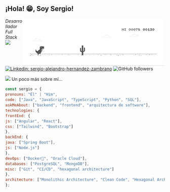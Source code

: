 <h2>¡Hola! 😁, Soy Sergio!</h2>
<img align='right' src="dino.gif" width="450">
<p><em>Desarrollador Full Stack <img src="https://media.giphy.com/media/WUlplcMpOCEmTGBtBW/giphy.gif" width="30"></em></p>

[![Linkedin: sergio-alejandro-hernandez-zambrano](https://img.shields.io/badge/-sergio-blue?style=flat-square&logo=Linkedin&logoColor=white&link=https://www.linkedin.com/in/sergio-alejandro-hernandez-zambrano/)](https://www.linkedin.com/in/sergio-alejandro-hernandez-zambrano/)
![GitHub followers](https://img.shields.io/github/followers/sahernandezz?label=Follow&style=social)

<img src="https://media.giphy.com/media/VgCDAzcKvsR6OM0uWg/giphy.gif" width="50"> Un poco más sobre mí...

```js
const sergio = {
pronouns: "Él" | "Him",
code: ["Java", "JavaScript", "TypeScript", "Python", "SQL"],
askMeAbout: ["backend", "frontend", "arquitectura de software"],
technologies: {
frontEnd: {
js: ["Angular", "React"],
css: ["Tailwind", "Bootstrap"]
},
backEnd: {
java: ["Spring Boot"],
js: ["Node.js"]
},
devOps: ["Docker🐳", "Oracle Cloud"],
databases: ["PostgreSQL", "MongoDB"],
misc: ["Git", "CI/CD", "hexagonal architecture"]
},
architecture: ["Monolithic Architecture", "Clean Code", "Hexagonal Architecture"],
};
```